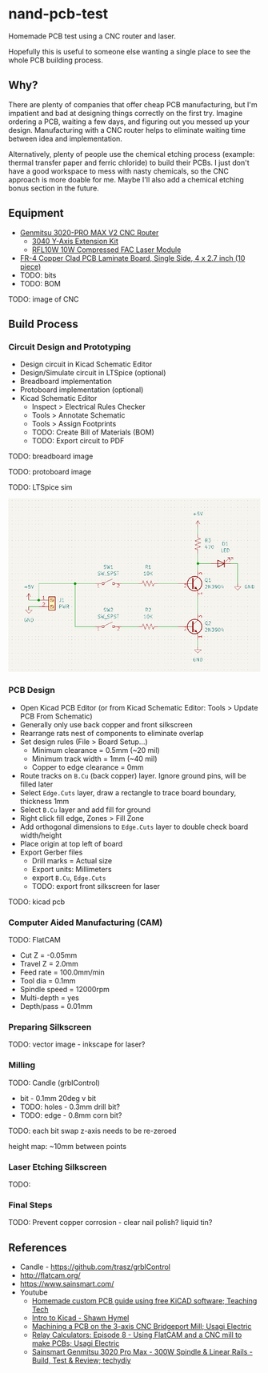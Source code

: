 # nand-pcb-test

Homemade PCB test using a CNC router and laser.

Hopefully this is useful to someone else wanting a single place to see the whole PCB building process.

## Why?

There are plenty of companies that offer cheap PCB manufacturing, but I'm impatient and bad at designing things correctly on the first try.
Imagine ordering a PCB, waiting a few days, and figuring out you messed up your design.
Manufacturing with a CNC router helps to eliminate waiting time between idea and implementation.

Alternatively, plenty of people use the chemical etching process (example: thermal transfer paper and ferric chloride) to build their PCBs.
I just don't have a good workspace to mess with nasty chemicals, so the CNC approach is more doable for me.
Maybe I'll also add a chemical etching bonus section in the future.

## Equipment

- [Genmitsu 3020-PRO MAX V2 CNC Router](https://www.sainsmart.com/collections/new-genmitsu-collection/products/3020-pro-max-v2)
  - [3040 Y-Axis Extension Kit](https://www.sainsmart.com/collections/genmitsu-cnc-replacement-upgrade-parts/products/3020-yaxis-extension-kit)
  - [RFL10W 10W Compressed FAC Laser Module](https://www.sainsmart.com/collections/genmitsu-cnc-replacement-upgrade-parts/products/10w-compressed-fac-laser-module-with-air-assist-nozzle-for-genmitsu-cnc-laser-machine)
- [FR-4 Copper Clad PCB Laminate Board, Single Side, 4 x 2.7 inch (10 piece)](https://www.amazon.com/dp/B01MCVLDDZ)
- TODO: bits
- TODO: BOM

TODO: image of CNC

## Build Process

### Circuit Design and Prototyping

- Design circuit in Kicad Schematic Editor
- Design/Simulate circuit in LTSpice (optional)
- Breadboard implementation
- Protoboard implementation (optional)
- Kicad Schematic Editor
  - Inspect > Electrical Rules Checker
  - Tools > Annotate Schematic
  - Tools > Assign Footprints
  - TODO: Create Bill of Materials (BOM)
  - TODO: Export circuit to PDF

TODO: breadboard image

TODO: protoboard image

TODO: LTSpice sim

![docs/kicad-schematic.png](docs/kicad-schematic.png)

### PCB Design

- Open Kicad PCB Editor (or from Kicad Schematic Editor: Tools > Update PCB From Schematic)
- Generally only use back copper and front silkscreen
- Rearrange rats nest of components to eliminate overlap
- Set design rules (File > Board Setup...)
  - Minimum clearance = 0.5mm (~20 mil)
  - Minimum track width = 1mm (~40 mil)
  - Copper to edge clearance = 0mm
- Route tracks on `B.Cu` (back copper) layer. Ignore ground pins, will be filled later
- Select `Edge.Cuts` layer, draw a rectangle to trace board boundary, thickness 1mm
- Select `B.Cu` layer and add fill for ground
- Right click fill edge, Zones > Fill Zone
- Add orthogonal dimensions to `Edge.Cuts` layer to double check board width/height
- Place origin at top left of board
- Export Gerber files
  - Drill marks = Actual size
  - Export units: Millimeters
  - export `B.Cu`, `Edge.Cuts`
  - TODO: export front silkscreen for laser

TODO: kicad pcb

### Computer Aided Manufacturing (CAM)

TODO: FlatCAM

- Cut Z = -0.05mm
- Travel Z = 2.0mm
- Feed rate = 100.0mm/min
- Tool dia = 0.1mm
- Spindle speed = 12000rpm
- Multi-depth = yes
- Depth/pass = 0.01mm

### Preparing Silkscreen

TODO: vector image - inkscape for laser?

### Milling

TODO: Candle (grblControl)

- bit - 0.1mm 20deg v bit
- TODO: holes - 0.3mm drill bit?
- TODO: edge - 0.8mm corn bit?

TODO: each bit swap z-axis needs to be re-zeroed

height map: ~10mm between points

### Laser Etching Silkscreen

TODO:

### Final Steps

TODO: Prevent copper corrosion - clear nail polish? liquid tin?

## References

- Candle - https://github.com/trasz/grblControl
- http://flatcam.org/
- https://www.sainsmart.com/
- Youtube
  - [Homemade custom PCB guide using free KiCAD software; Teaching Tech](https://www.youtube.com/watch?v=NgDXPWaA5Ic)
  - [Intro to Kicad - Shawn Hymel](https://www.youtube.com/playlist?list=PL3bNyZYHcRSUhUXUt51W6nKvxx2ORvUQB)
  - [Machining a PCB on the 3-axis CNC Bridgeport Mill; Usagi Electric](https://www.youtube.com/watch?v=AB84_vbH_e8)
  - [Relay Calculators: Episode 8 - Using FlatCAM and a CNC mill to make PCBs; Usagi Electric](https://www.youtube.com/watch?v=F2FRN5z2S78)
  - [Sainsmart Genmitsu 3020 Pro Max - 300W Spindle & Linear Rails - Build, Test & Review; techydiy](https://www.youtube.com/watch?v=5vaAthrJQm0)
